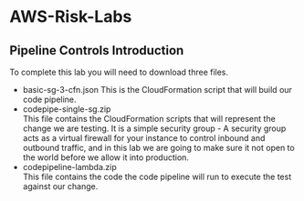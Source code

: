 # AWS-Risk-Labs
## Pipeline Controls Introduction

To complete this lab you will need to download three files.
- basic-sg-3-cfn.json
This is the CloudFormation script that will build our code pipeline.
- codepipe-single-sg.zip  
This file contains the CloudFormation scripts that will represent the change we are testing. It is a simple security group - A security group acts as a virtual firewall for your instance to control inbound and outbound traffic, and in this lab we are going to make sure it not open to the world before we allow it into production.  
- codepipeline-lambda.zip  
This file contains the code the code pipeline will run to execute the test against our change.
